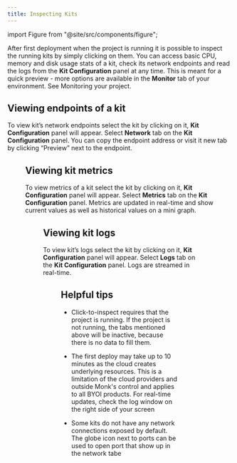 ```yaml
---
title: Inspecting Kits
---
```


import Figure from "@site/src/components/figure";

After first deployment when the project is running it is possible to inspect the running kits by simply clicking on them. You can access basic CPU, memory and disk usage stats of a kit, check its network endpoints and read the logs from the **Kit Configuration** panel at any time. 
This is meant for a quick preview - more options are available in the **Monitor** tab of your environment. See Monitoring your project.


## Viewing endpoints of a kit

To view kit’s network endpoints select the kit by clicking on it, **Kit Configuration** panel will appear. Select **Network** tab on the **Kit Configuration** panel. You can copy the endpoint address or visit it new tab by clicking “Preview” next to the endpoint.

<Figure src="/img/docs/gui/gui12.png" />

## Viewing kit metrics

To view metrics of a kit select the kit by clicking on it, **Kit Configuration** panel will appear. Select **Metrics** tab on the **Kit Configuration** panel. Metrics are updated in real-time and show current values as well as historical values on a mini graph.

<Figure src="/img/docs/gui/gui20.png" />

## Viewing kit logs

To view kit’s logs select the kit by clicking on it, **Kit Configuration** panel will appear. Select **Logs** tab on the **Kit Configuration** panel. Logs are streamed in real-time.

<Figure src="/img/docs/gui/gui24.png" />

## Helpful tips

* Click-to-inspect requires that the project is running. If the project is not running, the tabs mentioned above will be inactive, because there is no data to fill them. 

* The first deploy may take up to 10 minutes as the cloud creates underlying resources. This is a limitation of the cloud providers and outside Monk's control and applies to all BYOI products. For real-time updates, check the log window on the right side of your screen

* Some kits do not have any network connections exposed by default. The globe icon next to ports can be used to open port that show up in the network tabe
